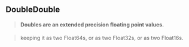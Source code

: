 ## DoubleDouble
> #### Doubles are an extended precision floating point values.

> keeping it as two Float64s, or as two Float32s, or as two Float16s.
